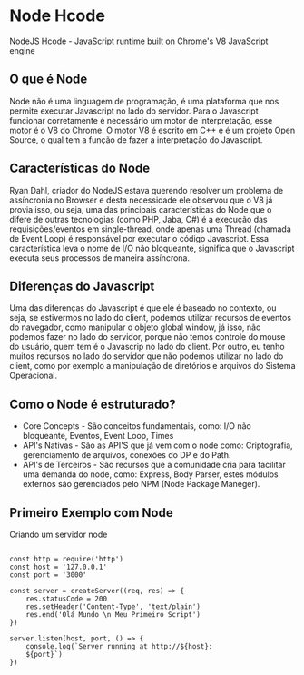 # Node Hcode
NodeJS Hcode - JavaScript runtime built on Chrome's V8 JavaScript engine

## O que é Node
Node não é uma linguagem de programação, é uma plataforma que nos permite executar Javascript no lado do servidor. Para o Javascript funcionar corretamente é necessário um motor de interpretação, esse motor é o V8 do Chrome. O motor V8 é escrito em C++ e é um projeto Open Source, o qual tem a função de fazer a interpretação do Javascript.

## Características do Node
Ryan Dahl, criador do NodeJS estava querendo resolver um problema de assíncronia no Browser e desta necessidade ele observou que o V8 já provia isso, ou seja, uma das principais características do Node que o difere de outras tecnologias (como PHP, Jaba, C#) é a execução das requisições/eventos em single-thread, onde apenas uma Thread (chamada de Event Loop) é responsável por executar o código Javascript. Essa característica leva o nome de I/O não bloqueante, significa que o Javascript executa seus processos de maneira assíncrona.

## Diferenças do Javascript
Uma das diferenças do Javascript é que ele é baseado no contexto, ou seja, se estivermos no lado do client, podemos utilizar recursos de eventos do navegador, como manipular o objeto global window, já isso, não podemos fazer no lado do servidor, porque não temos controle do mouse do usuário, quem tem é o Javascrip no lado do client. Por outro, eu tenho muitos recursos no lado do servidor que não podemos utilizar no lado do client, como por exemplo a manipulação de diretórios e arquivos do Sistema Operacional.

## Como o Node é estruturado? 
- Core Concepts - São conceitos fundamentais, como: I/O não bloqueante, Eventos, Event Loop, Times
- API's Nativas - São as API'S que já vem com o node como: Criptografia, gerenciamento de arquivos, conexões do DP e do Path.
- API's de Terceiros - São recursos que a comunidade cria para facilitar uma demanda do node, como: Express, Body Parser, estes módulos externos são gerenciados pelo NPM (Node Package Maneger).

## Primeiro Exemplo com Node
Criando um servidor node

```

const http = require('http')
const host = '127.0.0.1'
const port = '3000'

const server = createServer((req, res) => {
    res.statusCode = 200
    res.setHeader('Content-Type', 'text/plain')
    res.end('Olá Mundo \n Meu Primeiro Script')
})

server.listen(host, port, () => {
    console.log(`Server running at http://${host}:
    ${port}`)
})

```